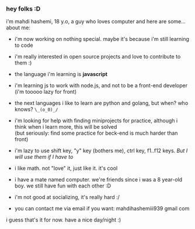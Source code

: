 ### hey folks :D

i'm mahdi hashemi, 18 y.o, a guy who loves computer and here are some... about me:

- i'm now working on nothing special. maybe it's because i'm still learning to code

- i'm really interested in open source projects and love to contribute to them :)

- the language i'm learning is **javascript**

- i'm learning js to work with node.js, and not to be a front-end developer (i'm tooooo lazy for front)

- the next languages i like to learn are python and golang, but when? who knows? `\_(o_0)_/`

- i'm looking for help with finding miniprojects for practice, although i think when i learn more, this will be solved  
(but seriously: find some practice for beck-end is much harder than front)

- i'm lazy to use shift key, "y" key (bothers me), ctrl key, f1..f12 keys. *But I will use them if I have to*

- i like math. not "love" it, just like it. it's cool

- i have a mate named computer. we're friends since i was a 8 year-old boy. we still have fun with each other :D

- i'm not good at socializing, it's really hard :/

- you can contact me via email if you want: mahdihashemiii939 gmail com

i guess that's it for now. have a nice day/night :)

